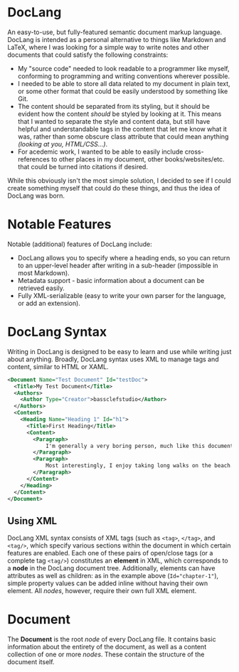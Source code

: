 # DocLang
An easy-to-use, but fully-featured semantic document markup language. DocLang is intended as a personal alternative to things like Markdown and LaTeX, where I was looking for a simple way to write notes and other documents that could satisfy the following constraints:

- My "source code" needed to look readable to a programmer like myself, conforming to programming and writing conventions wherever possible.
- I needed to be able to store all data related to my document in plain text, or some other format that could be easily understood by something like Git.
- The content should be separated from its styling, but it should be evident how the content *should* be styled by looking at it. This means that I wanted to separate the style and content data, but still have helpful and understandable tags in the content that let me know what it was, rather than some obscure class attribute that could mean anything *(looking at you, HTML/CSS...)*.
- For acedemic work, I wanted to be able to easily include cross-references to other places in my document, other books/websites/etc. that could be turned into citations if desired.

While this obviously isn't the most simple solution, I decided to see if I could create something myself that could do these things, and thus the idea of DocLang was born.

# Notable Features
Notable (additional) features of DocLang include:

- DocLang allows you to specify where a heading ends, so you can return to an upper-level header after writing in a sub-header (impossible in most Markdown).
- Metadata support - basic information about a document can be retrieved easily.
- Fully XML-serializable (easy to write your own parser for the language, or add an extension).

# DocLang Syntax
Writing in DocLang is designed to be easy to learn and use while writing just about anything. Broadly, DocLang syntax uses XML to manage tags and content, similar to HTML or XAML.

```XML
<Document Name="Test Document" Id="testDoc">
  <Title>My Test Document</Title>
  <Authors>
    <Author Type="Creator">bassclefstudio</Author>
  </Authors>
  <Content>
    <Heading Name="Heading 1" Id="h1">
      <Title>First Heading</Title>
      <Content>
        <Paragraph>
            I'm generally a very boring person, much like this document.
        </Paragraph>
        <Paragraph>
            Most interestingly, I enjoy taking long walks on the beach.
        </Paragraph>
      </Content>
    </Heading>
  </Content>
</Document>
```

## Using XML
DocLang XML syntax consists of XML tags (such as `<tag>`, `</tag>`, and `<tag/>`, which specify various sections within the document in which certain features are enabled. Each one of these pairs of open/close tags (or a complete tag `<tag/>`) constitutes an **element** in XML, which corresponds to a **node** in the DocLang document tree. Additionally, elements can have attributes as well as children: as in the example above (`Id="chapter-1"`), simple property values can be added inline without having their own element. All *nodes*, however, require their own full XML element.

# Document
The **Document** is the root *node* of every DocLang file. It contains basic information about the entirety of the document, as well as a content collection of one or more *nodes*. These contain the structure of the document itself.